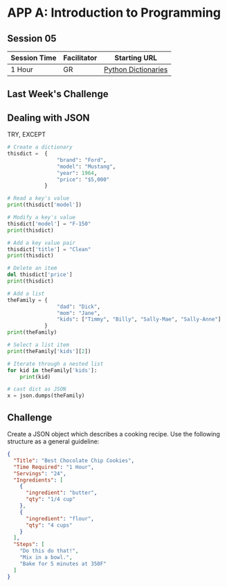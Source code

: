 # APP A: Introduction to Programming
## Session 05

|Session Time|Facilitator|Starting URL                                                          |
|------------|-----------|----------------------------------------------------------------------|
|1 Hour      |GR         |[Python Dictionaries](https://www.w3schools.com/python/python_dictionaries.asp)     |

## Last Week's Challenge

## Dealing with JSON
TRY, EXCEPT
```py
# Create a dictionary
thisdict =  {
                "brand": "Ford",
                "model": "Mustang",
                "year": 1964,
                "price": "$5,000"
            }

# Read a key's value
print(thisdict['model'])

# Modify a key's value
thisdict['model'] = "F-150"
print(thisdict)

# Add a key value pair
thisdict['title'] = "Clean"
print(thisdict)

# Delete an item
del thisdict['price']
print(thisdict)

# Add a list
theFamily = {
                "dad": "Dick",
                "mom": "Jane",
                "kids": ["Timmy", "Billy", "Sally-Mae", "Sally-Anne"]
            }
print(theFamily)

# Select a list item
print(theFamily['kids'][2])

# Iterate through a nested list
for kid in theFamily['kids']:
    print(kid)

# cast dict as JSON
x = json.dumps(theFamily)
```


## Challenge
Create a JSON object which describes a cooking recipe.
Use the following structure as a general guideline:
```json
{
  "Title": "Best Chocolate Chip Cookies",
  "Time Required": "1 Hour",
  "Servings": "24",
  "Ingredients": [
    {
      "ingredient": "butter",
      "qty": "1/4 cup"
    },
    {
      "ingredient": "flour",
      "qty": "4 cups"
    }
  ],
  "Steps": [
    "Do this do that!",
    "Mix in a bowl.",
    "Bake for 5 minutes at 350F"
  ]
}
```